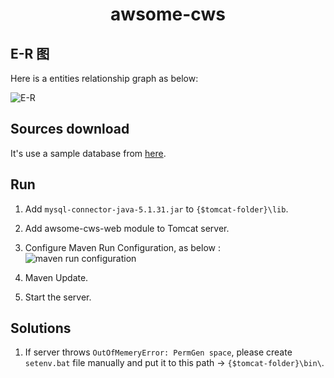 # <center>awsome-cws</center>

## E-R 图

Here is a entities relationship graph as below:

![](http://cdn.51leif.com/awsome-cws-er.png "E-R")

## Sources download

It's use a sample database from [here](https://launchpad.net/test-db/).

## Run

1. Add `mysql-connector-java-5.1.31.jar` to `{$tomcat-folder}\lib`.

1. Add awsome-cws-web module to Tomcat server.

1. Configure Maven Run Configuration, as below :
![](http://cdn.51leif.com/2019-1-22-maven-run-configuration.png "maven run configuration")

1. Maven Update.

1. Start the server.

## Solutions

1. If server throws `OutOfMemeryError: PermGen space`, please create `setenv.bat` file manually and put it to this path -> `{$tomcat-folder}\bin\`.